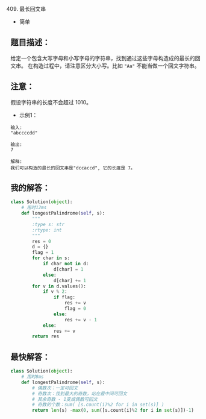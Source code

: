 409. 最长回文串

- 简单

## 题目描述：
给定一个包含大写字母和小写字母的字符串，找到通过这些字母构造成的最长的回文串。
在构造过程中，请注意区分大小写。比如 `"Aa"` 不能当做一个回文字符串。

## 注意：
假设字符串的长度不会超过 1010。

- 示例1：

```
输入:
"abccccdd"

输出:
7

解释:
我们可以构造的最长的回文串是"dccaccd", 它的长度是 7。
```

## 我的解答：
``` python
class Solution(object):
    # 用时12ms
    def longestPalindrome(self, s):
        """
        :type s: str
        :rtype: int
        """
        res = 0
        d = {}
        flag = 1
        for char in s:
            if char not in d:
                d[char] = 1
            else:
                d[char] += 1
        for v in d.values():
            if v % 2:
                if flag:
                    res += v
                    flag = 0
                else:
                    res += v - 1
            else:
                res += v
        return res
```

## 最快解答：
``` python
class Solution(object):
    # 用时8ms
    def longestPalindrome(self, s):
        # 偶数次：一定可回文
        # 奇数次：找到最大的奇数，站在最中间可回文
        # 其余奇数 - 1变成偶数可回文
        # 奇数的个数：sum( [s.count(i)%2 for i in set(s)] )
        return len(s) -max(0, sum([s.count(i)%2 for i in set(s)])-1)
```
